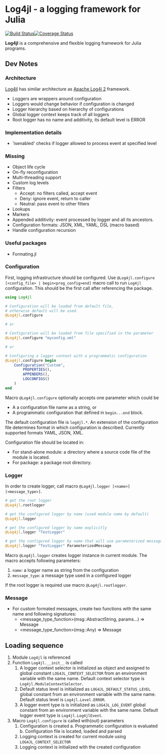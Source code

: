 # Log4jl - a logging framework for Julia

[![Build Status](https://travis-ci.org/wildart/Log4jl.jl.svg?branch=master)](https://travis-ci.org/wildart/Log4jl.jl)[![Coverage Status](https://coveralls.io/repos/wildart/Log4jl.jl/badge.svg?branch=master&service=github)](https://coveralls.io/github/wildart/Log4jl.jl?branch=master)

**Log4jl** is a comprehensive and flexible logging framework for Julia programs.


## Dev Notes

### Architecture
[Log4jl](http://github.comwildart/Log4jl.jl) has similar architecture as [Apache Log4j 2](http://logging.apache.org/log4j/2.x/manual/architecture.html) framework.

- Loggers are wrappers around configuration
- Loggers would change behavior if configuration is changed
- Logger hierarchy based on hierarchy of configurations
- Global logger context keeps track of all loggers
- Root logger has no name and additivity, its default level is ERROR

### Implementation details
- 'isenabled' checks if logger allowed to process event at specified level

### Missing
- Object life cycle
- On-fly reconfiguration
- Multi-threading support
- Custom log levels
- Filters
    - Accept: no filters called, accept event
    - Deny: ignore event, return to caller
    - Neutral: pass event to other filters
- Lookups
- Markers
- Appended additivity: event processed by logger and all its ancestors.
- Configuration formats: JSON, XML, YAML, DSL (macro based)
- Handle configuration recursion

### Useful packages
- Formating.jl


### Configuration

First, logging infrastructure should be configured. Use `@Log4jl.configure [<config_file> | begin<prog_config>end]`  macro call to run `Log4jl` configuration. This should be the first call after referencing the package.

```julia
using Log4jl

# Configuration will be loaded from default file,
# otherwise default will be used.
@Log4jl.configure

# or

# Configuration will be loaded from file specified in the parameter
@Log4jl.configure "myconfig.xml"

# or

# Configuring a logger context with a programmatic configuration
@Log4jl.configure begin
    Configuration("Custom",
        PROPERTIES(),
        APPENDERS(),
        LOGCONFIGS()
    )
end
```
Macro `@Log4jl.configure` optionally accepts one parameter which could be

- A a configuration file name as a string, or
- A programmatic configuration that defined in `begin...end` block.

The default configuration file is `log4jl.*`. An extension of the configuration file determines format in which configuration is described. Currently supported formats YAML, JSON, XML.

Configuration file should be located in:
- For stand-alone module: a directory where a source code file of the module is located.
- For package: a package root directory.



### Logger

In order to create logger, call macro `@Log4jl.logger [<name>] [<message_type>]`.

```julia
# get the root logger
@Log4jl.rootlogger

# get the configured logger by name (used module name by default)
@Log4jl.logger

# get the configured logger by name explicitly
@Log4jl.logger "TestLogger"

# get the configured logger by name that will use parameterized messages
@Log4jl.logger "TestLogger" ParameterizedMessage
```

Macro `@Log4jl.logger` creates logger instance in current module. The macro accepts following parameters:

1. `name`: a logger name as string from the configuration
2. `message_type`: a message type used in a configured logger

If the root logger is required use macro `@Log4jl.rootlogger`.

### Message

- For custom formated messages, create two functions with the same name and following signatures:
    - <message_type_function>(msg::AbstractString, params...) => Message
    - <message_type_function>(msg::Any) => Message

## Loading sequence

1. Module `Log4jl` is referenced
2. Function `Log4jl.__init__` is called
    1. A logger context selector is initialized as object and assigned to global constant `LOG4JL_CONTEXT_SELECTOR` from an environment variable with the same name. Default context selector type is `Log4jl.ModuleContextSelector`.
    2. Default status level is initialized as `LOG4JL_DEFAULT_STATUS_LEVEL` global constant from an environment variable with the same name.  Default status level is `Log4jl.Level.ERROR`.
    3. A logger event type is is initialized as `LOG4JL_LOG_EVENT` global constant from an environment variable with the same name. Default logger event type is `Log4jl.Log4jlEvent`.
3. Macro `Log4jl.configure` is called with(out) parameters
    1. Configuration is created
        a. Programmatic configuration is evaluated
        b. Configuration file is located, loaded and parsed
    2. Logging context is created for current module using `LOG4JL_CONTEXT_SELECTOR`
    3. Logging context is initialized with the created configuration


